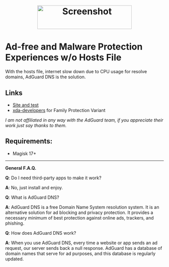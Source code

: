 <h1 align="center">
<img src="https://dl2.pushbulletusercontent.com/CiBi0u6xVaXbd180cqiVavSHoEB6dVqe/adguard1.jpeg" height="75" width="300" alt="Screenshot">

# Ad-free and Malware Protection Experiences w/o Hosts File
With the hosts file, internet slow down due to CPU usage for resolve domains, AdGuard DNS is the solution.

## Links
- [Site and test](https://adguard.com/en/adguard-dns/overview.html)
- [xda-developers](https://forum.xda-developers.com/apps/magisk/module-adguarddns-ad-free-experience-t3848166) for Family Protection Variant

*I am not affiliated in any way with the AdGuard team, if you appreciate their work just say thanks to them.*

## Requirements:
- Magisk 17+

---
**General F.A.Q.**

**Q**: Do I need third-party apps to make it work?

**A**: No, just install and enjoy.

**Q**: What is AdGuard DNS?

**A**: AdGuard DNS is a free Domain Name System resolution system. It is an alternative solution for ad blocking and privacy protection. It provides a necessary minimum of best protection against online ads, trackers, and phishing.

**Q**: How does AdGuard DNS work?

**A**: When you use AdGuard DNS, every time a website or app sends an ad request, our server sends back a null response. AdGuard has a database of domain names that serve for ad purposes, and this database is regularly updated.
